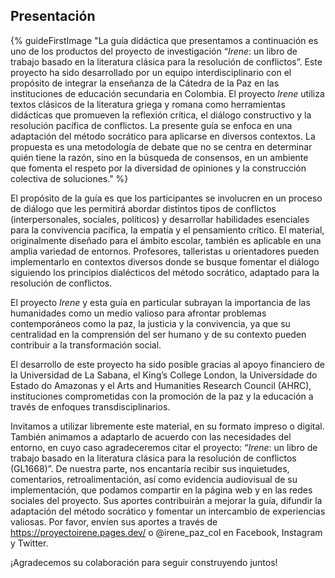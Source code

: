 ## Presentación

{% guideFirstImage "La guía didáctica que presentamos a continuación es uno de los productos del proyecto de investigación “<em>Irene</em>: un libro de trabajo basado en la literatura clásica para la resolución de conflictos”. Este proyecto ha sido desarrollado por un equipo interdisciplinario con el propósito de integrar la enseñanza de la Cátedra de la Paz en las instituciones de educación secundaria en Colombia. El proyecto <em>Irene</em> utiliza textos clásicos de la literatura griega y romana como herramientas didácticas que promueven la reflexión crítica, el diálogo constructivo y la resolución pacífica de conflictos. La presente guía se enfoca en una adaptación del método socrático para aplicarse en diversos contextos. La propuesta es una metodología de debate que no se centra en determinar quién tiene la razón, sino en la búsqueda de consensos, en un ambiente que fomenta el respeto por la diversidad de opiniones y la construcción colectiva de soluciones." %}

El propósito de la guía es que los participantes se involucren en un proceso de diálogo que les permitirá abordar distintos tipos de conflictos (interpersonales, sociales, políticos) y desarrollar habilidades esenciales para la convivencia pacífica, la empatía y el pensamiento crítico. El material, originalmente diseñado para el ámbito escolar, también es aplicable en una amplia variedad de entornos. Profesores, talleristas u orientadores pueden implementarlo en contextos diversos donde se busque fomentar el diálogo siguiendo los principios dialécticos del método socrático, adaptado para la resolución de conflictos.

El proyecto *Irene* y esta guía en particular subrayan la importancia de las humanidades como un medio valioso para afrontar problemas contemporáneos como la paz, la justicia y la convivencia, ya que su centralidad en la comprensión del ser humano y de su contexto pueden contribuir a la transformación social.

El desarrollo de este proyecto ha sido posible gracias al apoyo financiero de la Universidad de La Sabana, el King’s College London, la Universidade do Estado do Amazonas y el Arts and Humanities Research Council (AHRC), instituciones comprometidas con la promoción de la paz y la educación a través de enfoques transdisciplinarios.

Invitamos a utilizar libremente este material, en su formato impreso o digital. También animamos a adaptarlo de acuerdo con las necesidades del entorno, en cuyo caso agradeceremos citar el proyecto: “*Irene*: un libro de trabajo basado en la literatura clásica para la resolución de conflictos (GL1668)”. De  nuestra parte, nos encantaría recibir sus inquietudes, comentarios, retroalimentación, así como evidencia audiovisual de su implementación, que podamos compartir en la página web y en las redes sociales del proyecto. Sus aportes contribuirán a mejorar la guía, difundir la adaptación del método socrático y fomentar un intercambio de experiencias valiosas. Por favor, envíen sus aportes a través de https://proyectoirene.pages.dev/ o @irene_paz_col en Facebook, Instagram y Twitter.

¡Agradecemos su colaboración para seguir construyendo juntos!
